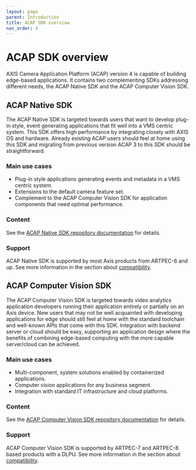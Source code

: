 ```yaml
---
layout: page
parent: Introduction
title: ACAP SDK overview
nav_order: 4
---
```


# ACAP SDK overview

AXIS Camera Application Platform (ACAP) version 4 is capable of building edge-based applications. It contains two complementing SDKs addressing different needs, the ACAP Native SDK and the ACAP Computer Vision SDK.

## ACAP Native SDK

The ACAP Native SDK is targeted towards users that want to develop plug-in style, event generating applications that fit well into a VMS centric system. This SDK offers high performance by integrating closely with AXIS OS and hardware. Already existing ACAP users should feel at home using this SDK and migrating from previous version ACAP 3 to this SDK should be straightforward.

### Main use cases

- Plug-in style applications generating events and metadata in a VMS centric system.
- Extensions to the default camera feature set.
- Complement to the ACAP Computer Vision SDK for application components that need optimal performance.

### Content

See the [ACAP Native SDK repository documentation](https://github.com/AxisCommunications/acap-native-sdk) for details.

### Support

ACAP Native SDK is supported by most Axis products from ARTPEC-6 and up. See more information in the section about [compatibility](../axis-devices-and-compatibility).

## ACAP Computer Vision SDK

The ACAP Computer Vision SDK is targeted towards video analytics application developers running their application entirely or partially on an Axis device. New users that may not be well acquainted with developing applications for edge should still feel at home with the standard toolchain and well-known APIs that come with this SDK. Integration with backend server or cloud should be easy, supporting an application design where the benefits of combining edge-based computing with the more capable server/cloud can be achieved.

### Main use cases

- Multi-component, system solutions enabled by containerized applications.
- Computer vision applications for any business segment.
- Integration with standard IT infrastructure and cloud platforms.

### Content

See the [ACAP Computer Vision SDK repository documentation](https://github.com/AxisCommunications/acap-computer-vision-sdk) for details.

### Support

ACAP Computer Vision SDK is supported by ARTPEC-7 and ARTPEC-8 based products with a DLPU. See more information in the section about [compatibility](../axis-devices-and-compatibility).
